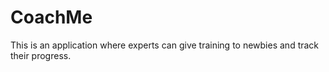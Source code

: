 # CoachMe
This is an application where experts can give training to newbies and track their progress. 

